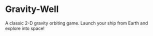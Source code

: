 Gravity-Well
============

A classic 2-D gravity orbiting game. Launch your ship from Earth and explore into space!